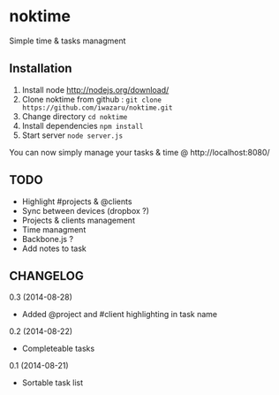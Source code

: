 noktime
=======

Simple time &amp; tasks managment

Installation
------------

1. Install node http://nodejs.org/download/
2. Clone noktime from github : `git clone https://github.com/iwazaru/noktime.git`
3. Change directory `cd noktime`
4. Install dependencies `npm install`
5. Start server `node server.js`

You can now simply manage your tasks & time @ http://localhost:8080/

TODO
----
 - Highlight #projects & @clients
 - Sync between devices (dropbox ?)
 - Projects & clients management
 - Time managment
 - Backbone.js ?
 - Add notes to task

CHANGELOG
---------

0.3 (2014-08-28)
 - Added @project and #client highlighting in task name

0.2 (2014-08-22)
 - Completeable tasks

0.1 (2014-08-21)
 - Sortable task list
